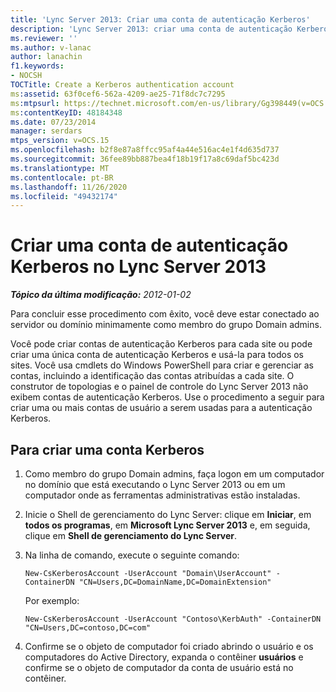 ```yaml
---
title: 'Lync Server 2013: Criar uma conta de autenticação Kerberos'
description: 'Lync Server 2013: criar uma conta de autenticação Kerberos.'
ms.reviewer: ''
ms.author: v-lanac
author: lanachin
f1.keywords:
- NOCSH
TOCTitle: Create a Kerberos authentication account
ms:assetid: 63f0cef6-562a-4209-ae25-71f8dc7c7295
ms:mtpsurl: https://technet.microsoft.com/en-us/library/Gg398449(v=OCS.15)
ms:contentKeyID: 48184348
ms.date: 07/23/2014
manager: serdars
mtps_version: v=OCS.15
ms.openlocfilehash: b2f8e87a8ffcc95af4a44e516ac4e1f4d635d737
ms.sourcegitcommit: 36fee89bb887bea4f18b19f17a8c69daf5bc423d
ms.translationtype: MT
ms.contentlocale: pt-BR
ms.lasthandoff: 11/26/2020
ms.locfileid: "49432174"
---
```

# <a name="create-a-kerberos-authentication-account-in-lync-server-2013"></a>Criar uma conta de autenticação Kerberos no Lync Server 2013

<div data-xmlns="http://www.w3.org/1999/xhtml">

<div class="topic" data-xmlns="http://www.w3.org/1999/xhtml" data-msxsl="urn:schemas-microsoft-com:xslt" data-cs="https://msdn.microsoft.com/">

<div data-asp="https://msdn2.microsoft.com/asp">



</div>

<div id="mainSection">

<div id="mainBody">

<span> </span>

_**Tópico da última modificação:** 2012-01-02_

Para concluir esse procedimento com êxito, você deve estar conectado ao servidor ou domínio minimamente como membro do grupo Domain admins.

Você pode criar contas de autenticação Kerberos para cada site ou pode criar uma única conta de autenticação Kerberos e usá-la para todos os sites. Você usa cmdlets do Windows PowerShell para criar e gerenciar as contas, incluindo a identificação das contas atribuídas a cada site. O construtor de topologias e o painel de controle do Lync Server 2013 não exibem contas de autenticação Kerberos. Use o procedimento a seguir para criar uma ou mais contas de usuário a serem usadas para a autenticação Kerberos.

<div>

## <a name="to-create-a-kerberos-account"></a>Para criar uma conta Kerberos

1.  Como membro do grupo Domain admins, faça logon em um computador no domínio que está executando o Lync Server 2013 ou em um computador onde as ferramentas administrativas estão instaladas.

2.  Inicie o Shell de gerenciamento do Lync Server: clique em **Iniciar**, em **todos os programas**, em **Microsoft Lync Server 2013** e, em seguida, clique em **Shell de gerenciamento do Lync Server**.

3.  Na linha de comando, execute o seguinte comando:
    
        New-CsKerberosAccount -UserAccount "Domain\UserAccount" -ContainerDN "CN=Users,DC=DomainName,DC=DomainExtension"
    
    Por exemplo:
    
        New-CsKerberosAccount -UserAccount "Contoso\KerbAuth" -ContainerDN "CN=Users,DC=contoso,DC=com"

4.  Confirme se o objeto de computador foi criado abrindo o usuário e os computadores do Active Directory, expanda o contêiner **usuários** e confirme se o objeto de computador da conta de usuário está no contêiner.

</div>

</div>

<span> </span>

</div>

</div>

</div>

